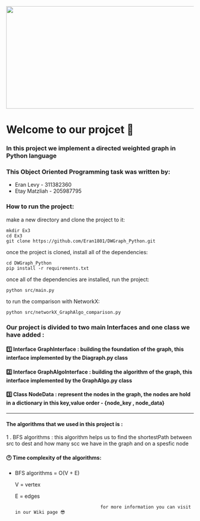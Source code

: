 
<img src="https://miro.medium.com/max/700/1*rmq7bd3GFjcwfXtkrBQaPQ.png" width="1000" height="275" >

# Welcome to our projcet 👋
### In this project we implement a directed weighted graph in Python language

### This Object Oriented Programming task was written by:

* Eran Levy - 311382360
* Etay Matzliah - 205987795

 ### How to run the project:
 
 make a new directory and clone the project to it:
 
 	mkdir Ex3
	cd Ex3
	git clone https://github.com/Eran1801/DWGraph_Python.git
	
once the project is cloned, install all of the dependencies:

	cd DWGraph_Python
	pip install -r requirements.txt
	
once all of the dependencies are installed, run the project:

	python src/main.py

to run the comparison with NetworkX:

	python src/networkX_GraphAlgo_comparison.py
	

 ### Our project is divided to two main Interfaces and one class we have added :
 
 #### 1️⃣ Interface GraphInterface : building the foundation of the graph, this interface implemented by the Diagraph.py class

 #### 2️⃣ Interface GraphAlgoInterface : building the algorithm of the graph, this interface implemented by the GraphAlgo.py class
 
 #### 3️⃣ Class NodeData : represent the nodes in the graph, the nodes are hold in a dictionary in this key,value order - {node_key , node_data} 
 
-------------------------------------

#### The algorithms that we used in this project is : 

1 . BFS algorithms : this algorithm helps us to find the shortestPath between src to dest and how many scc we have in the graph and on a spesfic node

 #### 🕐 Time complexity of the algorithms:
 
 - BFS algorithms = O(V + E)
 
   V = vertex
    
	 E = edges
    
    
    
                                       for more information you can visit in our Wiki page 😎 
